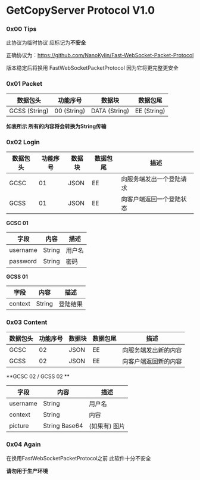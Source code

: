 # GetCopyServer Protocol V1.0

### 0x00 Tips

此协议为临时协议 应标记为**不安全**

正确协议为：https://github.com/NanoKylin/Fast-WebSocket-Packet-Protocol

版本稳定后将换用 FastWebSocketPacketProtocol  因为它将更完整更安全



### 0x01 Packet

| 数据包头      | 功能序号    | 数据块        | 数据包尾    |
| ------------- | ----------- | ------------- | ----------- |
| GCSS (String) | 00 (String) | DATA (String) | EE (String) |

**如表所示 所有的内容将会转换为String传输**



### 0x02 Login

| 数据包头 | 功能序号 | 数据块 | 数据包尾 | 描述                     |
| -------- | -------- | ------ | -------- | ------------------------ |
| GCSC     | 01       | JSON   | EE       | 向服务端发出一个登陆请求 |
| GCSS     | 01       | JSON   | EE       | 向客户端返回一个登陆状态 |



**GCSC 01** 

| 字段     | 内容   | 描述   |
| -------- | ------ | ------ |
| username | String | 用户名 |
| password | String | 密码   |

**GCSS 01**

| 字段    | 内容   | 描述     |
| ------- | ------ | -------- |
| context | String | 登陆结果 |





### **0x03 Content**

| 数据包头 | 功能序号 | 数据块 | 数据包尾 | 描述                 |
| -------- | -------- | ------ | -------- | -------------------- |
| GCSC     | 02       | JSON   | EE       | 向服务端发出新的内容 |
| GCSS     | 02       | JSON   | EE       | 向客户端返回新的内容 |

**GCSC 02 / GCSS 02 ** 

| 字段     | 内容          | 描述          |
| -------- | ------------- | ------------- |
| username | String        | 用户名        |
| context  | String        | 内容          |
| picture  | String Base64 | (如果有) 图片 |



### 0x04 Again

在换用FastWebSocketPacketProtocol之前 此软件十分不安全

**请勿用于生产环境**